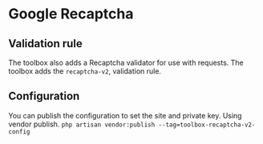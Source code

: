 # Google Recaptcha

## Validation rule

The toolbox also adds a Recaptcha validator for use with requests. The toolbox adds the `recaptcha-v2`, validation rule.

## Configuration

You can publish the configuration to set the site and private key. Using vendor
publish. `php artisan vendor:publish --tag=toolbox-recaptcha-v2-config`
